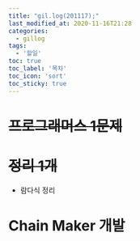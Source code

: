```yaml
---
title: "gil.log(201117);"
last_modified_at: 2020-11-16T21:28
categories: 
  - gillog
tags: 
  - '할일'
toc: true
toc_label: '목차'
toc_icon: 'sort'
toc_sticky: true
---
```

# ~~프로그래머스 1문제~~

# ~~정리 1개~~
- 람다식 정리

# Chain Maker 개발